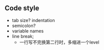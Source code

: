 ## Code style

* tab size? indentation
* semicolon?
* variable names
* line break;
	* 一行写不完换第二行时，多缩进一个level
